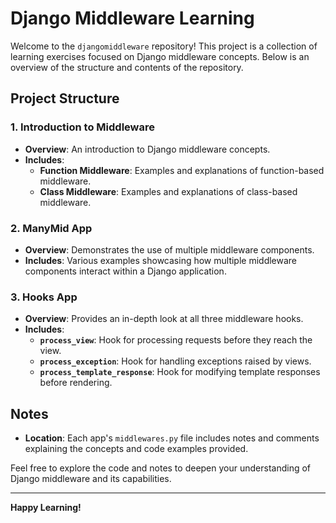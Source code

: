 # Django Middleware Learning

Welcome to the `djangomiddleware` repository! This project is a collection of learning exercises focused on Django middleware concepts. Below is an overview of the structure and contents of the repository.

## Project Structure

### 1. Introduction to Middleware
- **Overview**: An introduction to Django middleware concepts.
- **Includes**:
  - **Function Middleware**: Examples and explanations of function-based middleware.
  - **Class Middleware**: Examples and explanations of class-based middleware.

### 2. ManyMid App
- **Overview**: Demonstrates the use of multiple middleware components.
- **Includes**: Various examples showcasing how multiple middleware components interact within a Django application.

### 3. Hooks App
- **Overview**: Provides an in-depth look at all three middleware hooks.
- **Includes**:
  - **`process_view`**: Hook for processing requests before they reach the view.
  - **`process_exception`**: Hook for handling exceptions raised by views.
  - **`process_template_response`**: Hook for modifying template responses before rendering.

## Notes

- **Location**: Each app's `middlewares.py` file includes notes and comments explaining the concepts and code examples provided.

Feel free to explore the code and notes to deepen your understanding of Django middleware and its capabilities.

---

**Happy Learning!**
